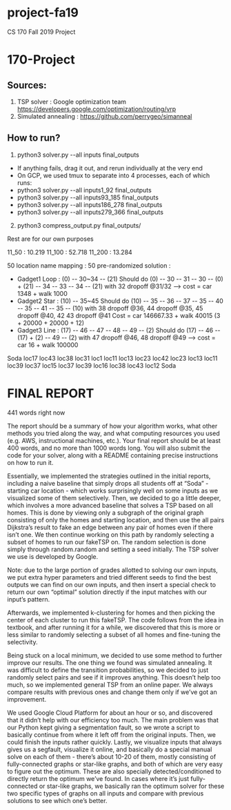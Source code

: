 # project-fa19
CS 170 Fall 2019 Project
# 170-Project

## Sources:
1. TSP solver : Google optimization team https://developers.google.com/optimization/routing/vrp
2. Simulated annealing : https://github.com/perrygeo/simanneal

## How to run?
1. python3 solver.py --all inputs final_outputs
- If anything fails, drag it out, and rerun individually at the very end
- On GCP, we used tmux to separate into 4 processes, each of which runs:
 - python3 solver.py --all inputs1_92 final_outputs
 - python3 solver.py --all inputs93_185 final_outputs
 - python3 solver.py --all inputs186_278 final_outputs 
 - python3 solver.py --all inputs279_366 final_outputs
2. python3 compress_output.py final_outputs/




Rest are for our own purposes

11_50 : 10.219
11_100 : 52.718
11_200 : 13.284

50 location name mapping : 
50 pre-randomized solution :
- Gadget1 Loop : (0) -- 30~34 -- (21)
    Should do (0) -- 30 -- 31 -- 30 -- (0) + (21) -- 34 -- 33 -- 34 -- (21) with 32 dropoff @31/32 --> cost = car 1348 + walk 1000
- Gadget2 Star : (10) -- 35~45
    Should do (10) -- 35 -- 36 -- 37 -- 35 -- 40 -- 35 -- 41 -- 35 -- (10)
        with 38 dropoff @36, 44 dropoff @35, 45 dropoff @40, 42 43 dropoff @41
    Cost = car 146667.33 + walk 40015 (3 + 20000 + 20000 + 12)
- Gadget3 Line : (17) -- 46 -- 47 -- 48 -- 49 -- (2)
    Should do (17) -- 46 -- (17) + (2) -- 49 -- (2) with 47 dropoff @46, 48 dropoff @49 --> cost = car 16 + walk 100000


Soda loc17 loc43 loc38 loc31 loc1 loc11 loc13 loc23 loc42 loc23 loc13 loc11 loc39 loc37 loc15 loc37 loc39 loc16 loc38 loc43 loc12 Soda

# FINAL REPORT

441 words right now

The report should be a summary of how your algorithm works, what other methods you tried along the way, and what computing resources you used (e.g. AWS, instructional machines, etc.). Your final report should be at least 400 words, and no more than 1000 words long. You will also submit the code for your solver, along with a README containing precise instructions on how to run it. 


Essentially, we implemented the strategies outlined in the initial reports, including a naive baseline that simply drops all students off at “Soda” - starting car location - which works surprisingly well on some inputs as we visualized some of them selectively. Then, we decided to go a little deeper, which involves a more advanced baseline that solves a TSP based on all homes. This is done by viewing only a subgraph of the original graph consisting of only the homes and starting location, and then use the all pairs Dijkstra’s result to fake an edge between any pair of homes even if there isn’t one. We then continue working on this path by randomly selecting a subset of homes to run our fakeTSP on. The random selection is done simply through random.random and setting a seed initially. The TSP solver we use is developed by Google.

Note: due to the large portion of grades allotted to solving our own inputs, we put extra hyper parameters and tried different seeds to find the best outputs we can find on our own inputs, and then insert a special check to return our own “optimal” solution directly if the input matches with our input’s pattern.

Afterwards, we implemented k-clustering for homes and then picking the center of each cluster to run this fakeTSP. The code follows from the idea in textbook, and after running it for a while, we discovered that this is more or less similar to randomly selecting a subset of all homes and fine-tuning the selectivity.

Being stuck on a local minimum, we decided to use some method to further improve our results. The one thing we found was simulated annealing. It was difficult to define the transition probabilities, so we decided to just randomly select pairs and see if it improves anything. This doesn’t help too much, so we implemented general TSP from an online paper. We always compare results with previous ones and change them only if we’ve got an improvement.

We used Google Cloud Platform for about an hour or so, and discovered that it didn’t help with our efficiency too much. The main problem was that our Python kept giving a segmentation fault, so we wrote a script to basically continue from where it left off from the original inputs. Then, we could finish the inputs rather quickly. Lastly, we visualize inputs that always gives us a segfault, visualize it online, and basically do a special manual solve on each of them - there’s about 10-20 of them, mostly consisting of fully-connected graphs or star-like graphs, and both of which are very easy to figure out the optimum. These are also specially detected/conditioned to directly return the optimum we’ve found. In cases where it’s just fully-connected or star-like graphs, we basically ran the optimum solver for these two specific types of graphs on all inputs and compare with previous solutions to see which one’s better.